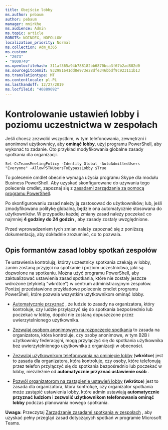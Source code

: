 ```yaml
---
title: Obejście lobby
ms.author: pebaum
author: pebaum
manager: mnirkhe
ms.audience: Admin
ms.topic: article
ROBOTS: NOINDEX, NOFOLLOW
localization_priority: Normal
ms.collection: Adm_O365
ms.custom:
- "2673"
- "9000740"
ms.openlocfilehash: 311af365a94b788182bb6870bca3f67b2ad802d0
ms.sourcegitcommit: 932981641dd8e973e28dfe346bbdf9c923111b13
ms.translationtype: MT
ms.contentlocale: pl-PL
ms.lasthandoff: 12/27/2019
ms.locfileid: "40889092"
---
```

# <a name="control-lobby-settings-and-level-of-participation-in-teams"></a>Kontrolowanie ustawień lobby i poziomu uczestnictwa w zespołach

Jeśli chcesz zezwolić wszystkim, w tym telefonowania, zewnętrzni i anonimowi użytkownicy, aby **ominąć lobby**, użyj programu PowerShell, aby wykonać to zadanie. Oto przykład modyfikowania globalne zasady spotkania dla organizacji.

`Set-CsTeamsMeetingPolicy -Identity Global -AutoAdmittedUsers "Everyone" -AllowPSTNUsersToBypassLobby $True`

To polecenie cmdlet obecnie wymaga użycia programu Skype dla modułu Business PowerShell. Aby uzyskać skonfigurowane do używania tego polecenia cmdlet, zapoznaj się z [zasadami zarządzania za pomocą programu PowerShell](https://docs.microsoft.com/microsoftteams/teams-powershell-overview#managing-policies-via-powershell).

Po skonfigurowaniu zasad należy ją zastosować do użytkowników; lub, jeśli zmodyfikowano politykę globalną, będzie ona automatycznie stosowana do użytkowników. W przypadku każdej zmiany zasad należy poczekać co najmniej **4 godziny do 24 godzin** , aby zasady zostały uwzględnione. 

Przed wprowadzeniem tych zmian należy zapoznać się z poniższą dokumentacją, aby dokładnie zrozumieć, co to pozwala.


## <a name="understanding-teams-meeting-lobby-policy-controls"></a>Opis formantów zasad lobby spotkań zespołów

Te ustawienia kontrolują, którzy uczestnicy spotkania czekają w lobby, zanim zostaną przyjęci na spotkanie i poziom uczestnictwa, jaki są dozwolone na spotkaniu. Można użyć programu PowerShell, aby zaktualizować ustawienia zasad spotkania, które nie zostały jeszcze wdrożone (etykietą "wkrótce") w centrum administracyjnym zespołów. Poniżej przedstawiono przykładowe polecenie cmdlet programu PowerShell, które pozwala wszystkim użytkownikom ominąć lobby.

- [Automatycznie przyznać](https://docs.microsoft.com/microsoftteams/meeting-policies-in-teams#automatically-admit-people) , że ludzie to zasady na organizatora, który kontroluje, czy ludzie przyłączyć się do spotkania bezpośrednio lub poczekać w lobby, dopóki nie zostaną dopuszczone przez uwierzytelnionego użytkownika.

- [Zezwalaj osobom anonimowym na rozpoczęcie spotkania](https://docs.microsoft.com/microsoftteams/meeting-policies-in-teams#allow-anonymous-people-to-start-a-meeting) to zasada na organizatora, która kontroluje, czy osoby anonimowe, w tym B2B i użytkownicy federacyjni, mogą przyłączyć się do spotkania użytkownika bez uwierzytelnionego użytkownika z organizacji w obecności.

- [Zezwalaj użytkownikom telefonowania na ominięcie lobby](https://docs.microsoft.com/microsoftteams/meeting-policies-in-teams#allow-dial-in-users-to-bypass-the-lobby-coming-soon) (**wkrótce**) jest to zasada dla organizatora, która kontroluje, czy osoby, które telefonują przez telefon przyłączyć się do spotkania bezpośrednio lub poczekać w lobby, niezależnie od **automatycznie przyznać ustawienie osób** .

- [Pozwól organizatorom na zastąpienie ustawień lobby](https://docs.microsoft.com/microsoftteams/meeting-policies-in-teams#allow-organizers-to-override-lobby-settings-coming-soon) **(wkrótce**) jest to zasada dla organizatora, która kontroluje, czy organizator spotkania może zastąpić ustawienia lobby, które admin ustawiają **automatycznie przyznać ludziom** i **zezwolić użytkownikom telefonowania ominąć lobby** podczas planowania nowego spotkania.

**Uwaga:** Przeczytaj [Zarządzanie zasadami spotkania w zespołach](https://docs.microsoft.com/microsoftteams/meeting-policies-in-teams) , aby uzyskać pełny przegląd zasad dotyczących spotkań w programie Microsoft Teams.
